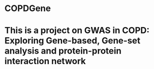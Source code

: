 # COPDGene
# This is a project on GWAS in COPD: Exploring Gene-based, Gene-set analysis and protein-protein interaction network
